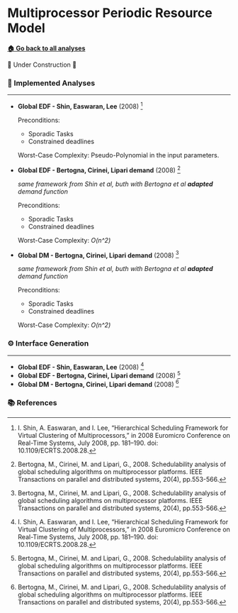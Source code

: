 # Multiprocessor Periodic Resource Model

[**🏠 Go back to all analyses**](../../../README.md#-available-analyses)

🚧 Under Construction 🚧

### 🧪 Implemented Analyses

---

- **Global EDF - Shin, Easwaran, Lee** (2008) [^1]

    Preconditions:
    - Sporadic Tasks
    - Constrained deadlines

    Worst-Case Complexity: Pseudo-Polynomial in the input parameters.

- **Global EDF - Bertogna, Cirinei, Lipari demand** (2008) [^2]

    *same framework from Shin et al, buth with Bertogna et al __adapted__ demand function*

    Preconditions:
    - Sporadic Tasks
    - Constrained deadlines

    Worst-Case Complexity: *O(n^2)*

- **Global DM - Bertogna, Cirinei, Lipari demand** (2008) [^2]

    *same framework from Shin et al, buth with Bertogna et al __adapted__ demand function*

    Preconditions:
    - Sporadic Tasks
    - Constrained deadlines

    Worst-Case Complexity: *O(n^2)*

### ⚙️ Interface Generation

---

- **Global EDF - Shin, Easwaran, Lee** (2008) [^1]
- **Global EDF - Bertogna, Cirinei, Lipari demand** (2008) [^2]
- **Global DM - Bertogna, Cirinei, Lipari demand** (2008) [^2]

### 📚 References

[^1]: I. Shin, A. Easwaran, and I. Lee, “Hierarchical Scheduling Framework for Virtual Clustering of Multiprocessors,” in 2008 Euromicro Conference on Real-Time Systems, July 2008, pp. 181–190. doi: 10.1109/ECRTS.2008.28.
[^2]: Bertogna, M., Cirinei, M. and Lipari, G., 2008. Schedulability analysis of global scheduling algorithms on multiprocessor platforms. IEEE Transactions on parallel and distributed systems, 20(4), pp.553-566.